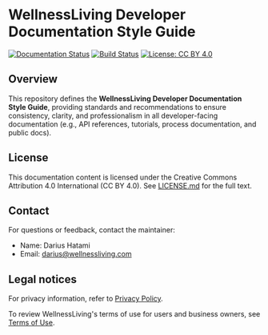 # WellnessLiving Developer Documentation Style Guide

[![Documentation Status](https://img.shields.io/badge/docs-latest-brightgreen)](https://github.com/WellnessLivingInc/developer-docs-style-guide)
[![Build Status](https://img.shields.io/badge/build-passing-green)](#)
[![License: CC BY 4.0](https://img.shields.io/badge/License-CC%20BY%204.0-lightgrey.svg)](https://creativecommons.org/licenses/by/4.0/)

## Overview

This repository defines the **WellnessLiving Developer Documentation Style Guide**, providing standards and recommendations to ensure consistency, clarity, and professionalism in all developer-facing documentation (e.g., API references, tutorials, process documentation, and public docs).

## License

This documentation content is licensed under the Creative Commons Attribution 4.0 International (CC BY 4.0). See [LICENSE.md](LICENSE.md) for the full text.  

## Contact

For questions or feedback, contact the maintainer:
* Name: Darius Hatami
* Email: darius@wellnessliving.com

## Legal notices

For privacy information, refer to [Privacy Policy](https://www.wellnessliving.com/knowledge-sharing/privacy-policy/).

To review WellnessLiving's terms of use for users and business owners, see [Terms of Use](https://www.wellnessliving.com/knowledge-sharing/terms-of-use/).